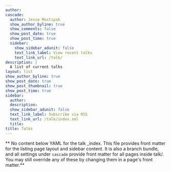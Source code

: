 ```yaml
---
author: 
cascade:
  author: Jesse Mostipak
  show_author_byline: true
  show_comments: false
  show_post_date: true
  show_post_time: true
  sidebar:
    show_sidebar_adunit: false
    text_link_label: View recent talks
    text_link_url: /talk/
description: |
  A list of current talks
layout: list
show_author_byline: true
show_post_date: true
show_post_thumbnail: true
show_post_time: true
sidebar:
  author: 
  description: 
  show_sidebar_adunit: false
  text_link_label: Subscribe via RSS
  text_link_url: /talk/index.xml
  title: 
title: Talks
---
```


** No content below YAML for the talk _index. This file provides front matter for the listing page layout and sidebar content. It is also a branch bundle, and all settings under `cascade` provide front matter for all pages inside talk/. You may still override any of these by changing them in a page's front matter.**
